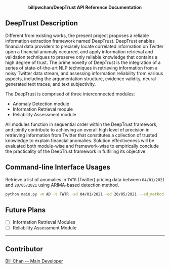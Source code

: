 <div align="center">

**billpwchan/DeepTrust API Reference Documentation**
</div>

## DeepTrust Description

Different from existing works, the present project proposes a reliable information extraction framework named DeepTrust. DeepTrust enables financial data providers to precisely locate correlated information on Twitter upon a financial anomaly occurred, and apply information retrieval and validation techniques to preserve only reliable knowledge that contains a high degree of trust. The prime novelty of DeepTrust is the integration of a series of state-of-the-art NLP techniques in retrieving information from a noisy Twitter data stream, and assessing information reliability from various aspects, including the argumentation structure, evidence validity, neural generated text traces, and text subjectivity. 

The DeepTrust is comprised of three interconnected modules: 
- Anomaly Detection module
- Information Retrieval module
- Reliability Assessment module 
  
All modules function in sequential order within the DeepTrust framework, and jointly contribute to achieving an overall high level of precision in retrieving information from Twitter that constitutes a collection of trusted knowledge to explain financial anomalies. Solution effectiveness will be evaluated both module-wise and framework-wise to empirically conclude the practicality of the DeepTrust framework in fulfilling its objective. 

## Command-line Interface Usages

Retrieve a list of anomalies in `TWTR` (Twitter) pricing data between `04/01/2021` and `20/05/2021` using ARIMA-based 
detection method.
```bash
python main.py -m AD -t TWTR -sd 04/01/2021 -ed 20/05/2021 --ad_method arima
```

## Future Plans

- [ ] Information Retrieval Modules
- [ ] Reliability Assessment Module

-----------

## Contributor

[Bill Chan -- Main Developer](https://github.com/billpwchan/)
